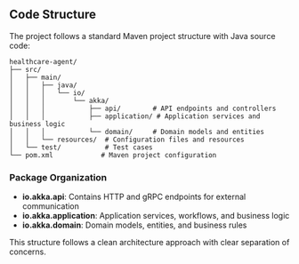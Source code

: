 ## Code Structure

The project follows a standard Maven project structure with Java source code:

```
healthcare-agent/
├── src/
│   ├── main/
│   │   ├── java/
│   │   │   └── io/
│   │   │       └── akka/
│   │   │           ├── api/        # API endpoints and controllers
│   │   │           ├── application/ # Application services and business logic
│   │   │           └── domain/     # Domain models and entities
│   │   └── resources/  # Configuration files and resources
│   └── test/           # Test cases
└── pom.xml            # Maven project configuration
```

### Package Organization
- **io.akka.api**: Contains HTTP and gRPC endpoints for external communication
- **io.akka.application**: Application services, workflows, and business logic
- **io.akka.domain**: Domain models, entities, and business rules

This structure follows a clean architecture approach with clear separation of concerns.